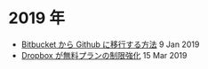 # 2019 年

- [Bitbucket から Github に移行する方法](20190109.md) 9 Jan 2019
- [Dropbox が無料プランの制限強化](20190315.md) 15 Mar 2019
